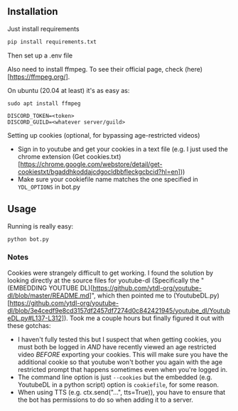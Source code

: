 ## Installation

Just install requirements

```bash
pip install requirements.txt
```

Then set up a .env file

Also need to install ffmpeg. To see their official page, check (here)[https://ffmpeg.org/].

On ubuntu (20.04 at least) it's as easy as:

```
sudo apt install ffmpeg

```

```text
DISCORD_TOKEN=<token>
DISCORD_GUILD=<whatever server/guild>
```

Setting up cookies (optional, for bypassing age-restricted videos)
- Sign in to youtube and get your cookies in a text file (e.g. I just used the chrome extension (Get cookies.txt)[https://chrome.google.com/webstore/detail/get-cookiestxt/bgaddhkoddajcdgocldbbfleckgcbcid?hl=en]))
- Make sure your cookiefile name matches the one specified in `YDL_OPTIONS` in bot.py

## Usage

Running is really easy:

```python
python bot.py
```

### Notes

Cookies were strangely difficult to get working. I found the solution by looking directly at the source files for youtube-dl (Specifically the "(EMBEDDING YOUTUBE DL)[https://github.com/ytdl-org/youtube-dl/blob/master/README.md]", which then pointed me to (YoutubeDL.py)[https://github.com/ytdl-org/youtube-dl/blob/3e4cedf9e8cd3157df2457df7274d0c842421945/youtube_dl/YoutubeDL.py#L137-L312]). Took me a couple hours but finally figured it out with these gotchas:
- I haven't fully tested this but I suspect that when getting cookies, you must both be logged in *AND* have recently viewed an age restricted video *BEFORE* exporting your cookies. This will make sure you have the additional cookie so that youtube won't bother you again with the age restricted prompt that happens sometimes even when you're logged in.
- The command line option is just `--cookies` but the embedded (e.g. YoutubeDL in a python script) option is `cookiefile`, for some reason.
- When using TTS (e.g. ctx.send("...", tts=True)), you have to ensure that the bot has permissions to do so when adding it to a server.